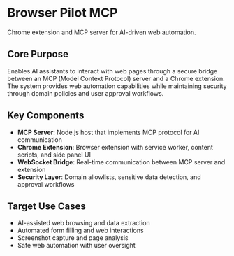 # Browser Pilot MCP

Chrome extension and MCP server for AI-driven web automation.

## Core Purpose
Enables AI assistants to interact with web pages through a secure bridge between an MCP (Model Context Protocol) server and a Chrome extension. The system provides web automation capabilities while maintaining security through domain policies and user approval workflows.

## Key Components
- **MCP Server**: Node.js host that implements MCP protocol for AI communication
- **Chrome Extension**: Browser extension with service worker, content scripts, and side panel UI
- **WebSocket Bridge**: Real-time communication between MCP server and extension
- **Security Layer**: Domain allowlists, sensitive data detection, and approval workflows

## Target Use Cases
- AI-assisted web browsing and data extraction
- Automated form filling and web interactions
- Screenshot capture and page analysis
- Safe web automation with user oversight